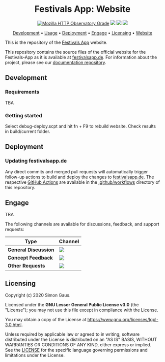 
<h1 align="center">
    Festivals App: Website
</h1>

<p align="center">
    <a href="https://img.shields.io/mozilla-observatory/grade/simonsapps.de?publish" title="Latest Results"><img src="https://img.shields.io/mozilla-observatory/grade/simonsapps.de?publish" alt="Mozilla HTTP Observatory Grade"></a>
    <a href="https://github.com/Festivals-App/festivals-website/commits/" title="Last Commit"><img src="https://img.shields.io/github/last-commit/Festivals-App/festivals-website?style=flat"></a>
   <a href="https://github.com/festivals-app/festivals-website/issues" title="Open Issues"><img src="https://img.shields.io/github/issues/festivals-app/festivals-website?style=flat"></a>
   <a href="./LICENSE" title="License"><img src="https://img.shields.io/github/license/festivals-app/festivals-website.svg"></a>
</p>

<p align="center">
  <a href="#development">Development</a> •
  <a href="#usage">Usage</a> •
  <a href="#deployment">Deployment</a> •
  <a href="#engage">Engage</a> •
  <a href="#licensing">Licensing</a> •
  <a href="https://simonsapps.de/misc/festivals">Website</a>
</p>

This is the repository of the [Festivals App](https://github.com/Phisto/FestivalsApp) website.

This repository contains the source files of the official website for the Festivals-App as it is available at [festivalsapp.de](https://simonsapps.de/misc/festivals). For information about the project, please see our [documentation repository](https://github.com/Festivals-App/festivals-documentation).

## Development

### Requirements

TBA

### Getting started

Select debug-deploy.scpt and hit fn + F9 to rebuild website. Check results in build/current folder.

## Deployment

### Updating festivalsapp.de

Any direct commits and merged pull requests will automatically trigger follow-up actions to build and deploy the changes to [festivalsapp.de](https://simonsapps.de/misc/festivals). The respective [GitHub Actions](https://github.com/features/actions) are available in the [.github/workflows](.github/workflows) directory of this repository.

## Engage

TBA

The following channels are available for discussions, feedback, and support requests:

| Type                     | Channel                                                |
| ------------------------ | ------------------------------------------------------ |
| **General Discussion**   | <a href="https://github.com/festivals-app/festivals-documentation/issues/new/choose" title="General Discussion"><img src="https://img.shields.io/github/issues/festivals-app/festivals-documentation/question.svg?style=flat-square"></a> </a>   |
| **Concept Feedback**    | <a href="https://github.com/festivals-app/festivals-documentation/issues/new/choose" title="Open Concept Feedback"><img src="https://img.shields.io/github/issues/festivals-app/festivals-documentation/architecture.svg?style=flat-square"></a>  |
| **Other Requests**    | <a href="mailto:phisto05@gmail.com" title="Email Festivals Team"><img src="https://img.shields.io/badge/email-Festivals%20team-green?logo=mail.ru&style=flat-square&logoColor=white"></a>   |

## Licensing

Copyright (c) 2020 Simon Gaus.

Licensed under the **GNU Lesser General Public License v3.0** (the "License"); you may not use this file except in compliance with the License.

You may obtain a copy of the License at https://www.gnu.org/licenses/lgpl-3.0.html.

Unless required by applicable law or agreed to in writing, software distributed under the License is distributed on an "AS IS" BASIS, WITHOUT WARRANTIES OR CONDITIONS OF ANY KIND, either express or implied. See the [LICENSE](./LICENSE) for the specific language governing permissions and limitations under the License.
